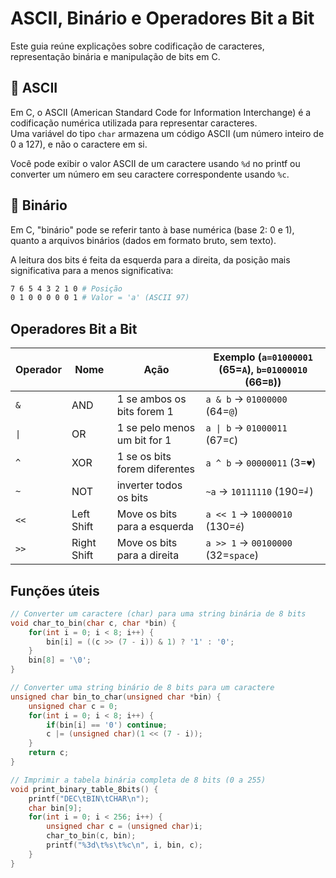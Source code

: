 # ASCII, Binário e Operadores Bit a Bit

Este guia reúne explicações sobre codificação de caracteres, representação binária e manipulação de bits em C.

## 📌 ASCII 

Em C, o ASCII (American Standard Code for Information Interchange) é a codificação numérica utilizada para representar caracteres.  
Uma variável do tipo `char` armazena um código ASCII (um número inteiro de 0 a 127), e não o caractere em si.

Você pode exibir o valor ASCII de um caractere usando `%d` no printf ou converter um número em seu caractere correspondente usando `%c`.

## 🔢 Binário

Em C, "binário" pode se referir tanto à base numérica (base 2: 0 e 1), quanto a arquivos binários (dados em formato bruto, sem texto).

A leitura dos bits é feita da esquerda para a direita, da posição mais significativa para a menos significativa:
```bash
7 6 5 4 3 2 1 0 # Posição  
0 1 0 0 0 0 0 1 # Valor = 'a' (ASCII 97)
```

## Operadores Bit a Bit

| Operador | Nome | Ação | Exemplo (`a=01000001` (65=`A`), `b=01000010` (66=`B`)) |
| --- | --- | --- | --- |
| `&` | AND | 1 se ambos os bits forem 1 | `a & b` -> `01000000` (64=`@`) |
| `\|` | OR | 1 se pelo menos um bit for 1 | `a \| b` -> `01000011` (67=`C`) | 
| `^` | XOR | 1 se os bits forem diferentes | `a ^ b` -> `00000011` (3=`♥`) |
| `~` | NOT | inverter todos os bits | `~a` -> `10111110` (190=`╛`) |
| `<<` | Left Shift | Move os bits para a esquerda | `a << 1` -> `10000010` (130=`é`) |
| `>>` | Right Shift | Move os bits para a direita | `a >> 1` -> `00100000` (32=`space`) |

## Funções úteis

```c
// Converter um caractere (char) para uma string binária de 8 bits
void char_to_bin(char c, char *bin) {
    for(int i = 0; i < 8; i++) {
        bin[i] = ((c >> (7 - i)) & 1) ? '1' : '0';
    }
    bin[8] = '\0';
}

// Converter uma string binário de 8 bits para um caractere
unsigned char bin_to_char(unsigned char *bin) {
    unsigned char c = 0;
    for(int i = 0; i < 8; i++) {
        if(bin[i] == '0') continue;
        c |= (unsigned char)(1 << (7 - i));
    }
    return c;
}

// Imprimir a tabela binária completa de 8 bits (0 a 255)
void print_binary_table_8bits() {
    printf("DEC\tBIN\tCHAR\n");
    char bin[9];
    for(int i = 0; i < 256; i++) {
        unsigned char c = (unsigned char)i;
        char_to_bin(c, bin);
        printf("%3d\t%s\t%c\n", i, bin, c);
    }
}
```